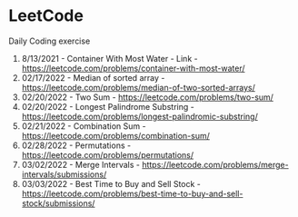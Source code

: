 # LeetCode
Daily Coding exercise

1.  8/13/2021 - Container With Most Water - Link - https://leetcode.com/problems/container-with-most-water/
2.  02/17/2022 - Median of sorted array - https://leetcode.com/problems/median-of-two-sorted-arrays/
3.  02/20/2022 - Two Sum - https://leetcode.com/problems/two-sum/
4.  02/20/2022 - Longest Palindrome Substring - https://leetcode.com/problems/longest-palindromic-substring/
5.  02/21/2022 - Combination Sum - https://leetcode.com/problems/combination-sum/
6.  02/28/2022 - Permutations - https://leetcode.com/problems/permutations/
7. 03/02/2022 - Merge Intervals - https://leetcode.com/problems/merge-intervals/submissions/
8. 03/03/2022 - Best Time to Buy and Sell Stock - https://leetcode.com/problems/best-time-to-buy-and-sell-stock/submissions/
